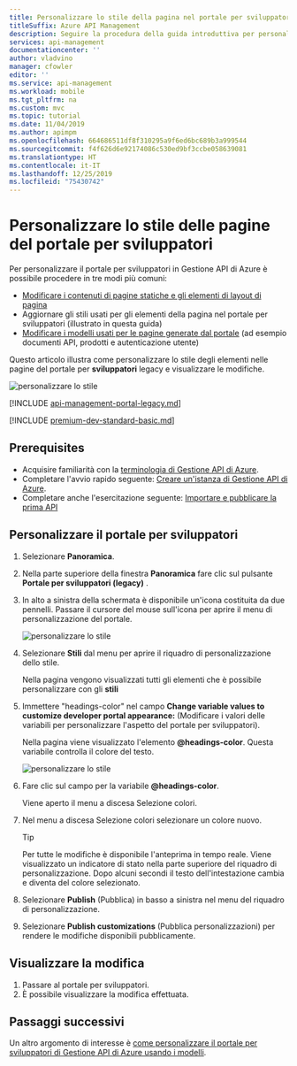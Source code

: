 ```yaml
---
title: Personalizzare lo stile della pagina nel portale per sviluppatori legacy di Gestione API
titleSuffix: Azure API Management
description: Seguire la procedura della guida introduttiva per personalizzare lo stile degli elementi nel portale per sviluppatori in Gestione API di Azure.
services: api-management
documentationcenter: ''
author: vladvino
manager: cfowler
editor: ''
ms.service: api-management
ms.workload: mobile
ms.tgt_pltfrm: na
ms.custom: mvc
ms.topic: tutorial
ms.date: 11/04/2019
ms.author: apimpm
ms.openlocfilehash: 664686511df8f310295a9f6ed6bc689b3a999544
ms.sourcegitcommit: f4f626d6e92174086c530ed9bf3ccbe058639081
ms.translationtype: HT
ms.contentlocale: it-IT
ms.lasthandoff: 12/25/2019
ms.locfileid: "75430742"
---
```

# <a name="customize-the-style-of-the-developer-portal-pages"></a>Personalizzare lo stile delle pagine del portale per sviluppatori

Per personalizzare il portale per sviluppatori in Gestione API di Azure è possibile procedere in tre modi più comuni:
 
* [Modificare i contenuti di pagine statiche e gli elementi di layout di pagina](api-management-modify-content-layout.md)
* Aggiornare gli stili usati per gli elementi della pagina nel portale per sviluppatori (illustrato in questa guida)
* [Modificare i modelli usati per le pagine generate dal portale](api-management-developer-portal-templates.md) (ad esempio documenti API, prodotti e autenticazione utente)

Questo articolo illustra come personalizzare lo stile degli elementi nelle pagine del portale per **sviluppatori** legacy e visualizzare le modifiche.

![personalizzare lo stile](./media/modify-developer-portal-style/developer_portal.png)

[!INCLUDE [api-management-portal-legacy.md](../../includes/api-management-portal-legacy.md)]

[!INCLUDE [premium-dev-standard-basic.md](../../includes/api-management-availability-premium-dev-standard-basic.md)]

## <a name="prerequisites"></a>Prerequisites

+ Acquisire familiarità con la [terminologia di Gestione API di Azure](api-management-terminology.md).
+ Completare l'avvio rapido seguente: [Creare un'istanza di Gestione API di Azure](get-started-create-service-instance.md).
+ Completare anche l'esercitazione seguente: [Importare e pubblicare la prima API](import-and-publish.md)

## <a name="customize-the-developer-portal"></a>Personalizzare il portale per sviluppatori

1. Selezionare **Panoramica**.
2. Nella parte superiore della finestra **Panoramica** fare clic sul pulsante **Portale per sviluppatori (legacy)** .
3. In alto a sinistra della schermata è disponibile un'icona costituita da due pennelli. Passare il cursore del mouse sull'icona per aprire il menu di personalizzazione del portale.

    ![personalizzare lo stile](./media/modify-developer-portal-style/modify-developer-portal-style01.png)
4. Selezionare **Stili** dal menu per aprire il riquadro di personalizzazione dello stile.

    Nella pagina vengono visualizzati tutti gli elementi che è possibile personalizzare con gli **stili**
5. Immettere "headings-color" nel campo **Change variable values to customize developer portal appearance:** (Modificare i valori delle variabili per personalizzare l'aspetto del portale per sviluppatori).

    Nella pagina viene visualizzato l'elemento **\@headings-color**. Questa variabile controlla il colore del testo.

    ![personalizzare lo stile](./media/modify-developer-portal-style/modify-developer-portal-style02.png)
    
6. Fare clic sul campo per la variabile **\@headings-color**. 
    
    Viene aperto il menu a discesa Selezione colori.
7. Nel menu a discesa Selezione colori selezionare un colore nuovo.

    > [!TIP]
    > Per tutte le modifiche è disponibile l'anteprima in tempo reale. Viene visualizzato un indicatore di stato nella parte superiore del riquadro di personalizzazione. Dopo alcuni secondi il testo dell'intestazione cambia e diventa del colore selezionato.

8. Selezionare **Publish** (Pubblica) in basso a sinistra nel menu del riquadro di personalizzazione.
9. Selezionare **Publish customizations** (Pubblica personalizzazioni) per rendere le modifiche disponibili pubblicamente.

## <a name="view-your-change"></a>Visualizzare la modifica

1. Passare al portale per sviluppatori.
2. È possibile visualizzare la modifica effettuata.

## <a name="next-steps"></a>Passaggi successivi

Un altro argomento di interesse è [come personalizzare il portale per sviluppatori di Gestione API di Azure usando i modelli](api-management-developer-portal-templates.md).